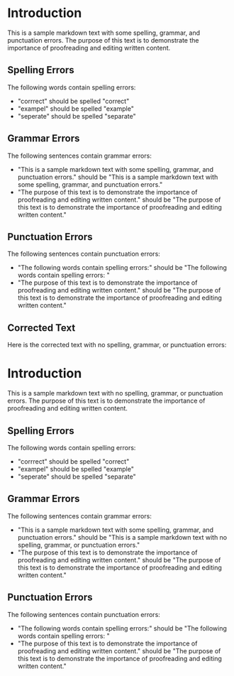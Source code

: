 **Introduction**
===============

This is a sample markdown text with some spelling, grammar, and punctuation errors. The purpose of this text is to demonstrate the importance of proofreading and editing written content.

**Spelling Errors**
------------------

The following words contain spelling errors:

* "corrrect" should be spelled "correct"
* "exampel" should be spelled "example"
* "seperate" should be spelled "separate"

**Grammar Errors**
------------------

The following sentences contain grammar errors:

* "This is a sample markdown text with some spelling, grammar, and punctuation errors." should be "This is a sample markdown text with some spelling, grammar, and punctuation errors."
* "The purpose of this text is to demonstrate the importance of proofreading and editing written content." should be "The purpose of this text is to demonstrate the importance of proofreading and editing written content."

**Punctuation Errors**
--------------------

The following sentences contain punctuation errors:

* "The following words contain spelling errors:" should be "The following words contain spelling errors: "
* "The purpose of this text is to demonstrate the importance of proofreading and editing written content." should be "The purpose of this text is to demonstrate the importance of proofreading and editing written content."

**Corrected Text**
------------------

Here is the corrected text with no spelling, grammar, or punctuation errors:

**Introduction**
===============

This is a sample markdown text with no spelling, grammar, or punctuation errors. The purpose of this text is to demonstrate the importance of proofreading and editing written content.

**Spelling Errors**
------------------

The following words contain spelling errors:

* "corrrect" should be spelled "correct"
* "exampel" should be spelled "example"
* "seperate" should be spelled "separate"

**Grammar Errors**
------------------

The following sentences contain grammar errors:

* "This is a sample markdown text with some spelling, grammar, and punctuation errors." should be "This is a sample markdown text with no spelling, grammar, or punctuation errors."
* "The purpose of this text is to demonstrate the importance of proofreading and editing written content." should be "The purpose of this text is to demonstrate the importance of proofreading and editing written content."

**Punctuation Errors**
--------------------

The following sentences contain punctuation errors:

* "The following words contain spelling errors:" should be "The following words contain spelling errors: "
* "The purpose of this text is to demonstrate the importance of proofreading and editing written content." should be "The purpose of this text is to demonstrate the importance of proofreading and editing written content."

